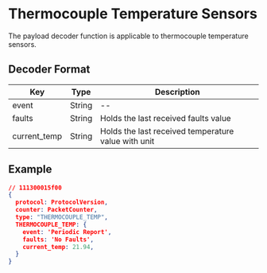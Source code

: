 # Thermocouple Temperature Sensors

The payload decoder function is applicable to thermocouple temperature sensors.


## Decoder Format

| Key                   | Type    | Description                                               |
| --------------------- | ------- | --------------------------------------------------------- |
| event                 | String  | --                                                        |
| faults                | String  | Holds the last received faults value                      |
| current_temp          | String  | Holds the last received temperature value with unit       |

## Example

```json
// 111300015f00
{
  protocol: ProtocolVersion,
  counter: PacketCounter,
  type: "THERMOCOUPLE_TEMP",
  THERMOCOUPLE_TEMP: {
    event: 'Periodic Report',
    faults: 'No Faults',
    current_temp: 21.94,
  }
}
```
